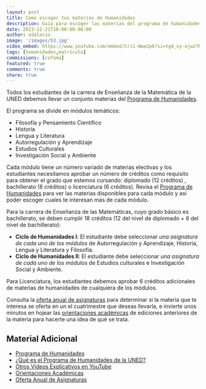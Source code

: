 ```yaml
---
layout: post
title: Como escoger tus materias de Humanidades
description: Guía para escoger las materias del programa de humanidades que debes llevar.
date: 2023-12-21T18:00:00-06:00
author: edalorzo
image: '/images/53.jpg'
video_embed: https://www.youtube.com/embed/Cri1-Wwe2p8?si=tg4_ny-ojwzTK7Pj
tags: [humanidades,matrícula]
commissions: [cofoma]
featured: true
comments: true
share: true
---
```


Todos los estudiantes de la carrera de Enseñanza de la Matemática de la UNED debemos llevar un conjunto materias del [Programa de Humanidades][1].

El programa se divide en módulos temáticos: 

* Filosofía y Pensamiento Científico
* Historia
* Lengua y Literatura
* Autorregulación y Aprendizaje
* Estudios Culturales
* Investigación Social y Ambiente

Cada módulo tiene un número variado de materias electivas y los estudiantes necesitamos aprobar un número de créditos como requisito para obtener el grado que estemos cursando: diplomado (12 créditos) , bachillerato (6 créditos) o licenciatura (6 créditos). 
Revisa el [Programa de Humanidades][1] para ver las materias disponibles para cada módulo y así poder escoger cuales te interesan más de cada módulo.

Para la carrera de Enseñanza de las Matemáticas, cuyo grado básico es bachillerato, se deben cumplir 18 créditos (12 del nivel de diplomado + 6 del nivel de bachillerato):

* **Ciclo de Humanidades I**: El estudiante debe seleccionar *una asignatura de cada uno de los módulos* de Autorregulación y Aprendizaje, Historia, Lengua y Literatura y Filosofía.
* **Ciclo de Humanidades II**: El estudiante debe seleccionar *una asignatura de cada uno de los módulos* de Estudios culturales e Investigación Social y Ambiente.

Para Licenciatura, los estudiantes debemos aprobar 6 créditos adicionales de materias de humanidades de cualquiera de los módulos.

Consulta la [oferta anual de asignaturas][4] para determinar si la materia que te interesa se oferta en un el cuatrimestre que deseas llevarla, e invierte unos minutos en hojear las [orientaciones académicas][3] de ediciones anteriores de la materia para hacerte una idea de qué se trata.

## Material Adicional

* [Programa de Humanidades][1]
* [¿Qué es el Programa de Humanidades de la UNED?][5]
* [Otros Vídeos Explicativos en YouTube][2]
* [Orientaciones Académicas][3]
* [Oferta Anual de Asignaturas][4]

[1]:https://www.uned.ac.cr/ecsh/programa-de-humanidades
[2]:https://www.youtube.com/playlist?list=PLGCGIZ6I-C5Tq_F_DwkLgbSdKdtNJA1g2
[3]:https://orientacionesacademicas.uned.ac.cr/consultas/
[4]:https://produccion.uned.ac.cr/sigoa/consultaweb3.aspx
[5]:https://www.youtube.com/watch?v=OtCC8IeU9MY